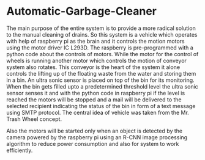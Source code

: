 # Automatic-Garbage-Cleaner
The main purpose of the entire system is to provide a more radical solution to the manual cleaning of drains. So this system is a vehicle which operates with help of raspberry pi
as the brain and it controls the motion motors using the motor driver IC L293D. The raspberry is pre-programmed with a python code about the controls of motors. While the motor
for the control of wheels is running another motor which controls the motion of conveyor system also rotates. This conveyor is the heart of the system it alone controls the
lifting up of the floating waste from the water and storing them in a bin. An ultra sonic sensor is placed on top of the bin for its monitoring. When the bin gets filled upto a 
predetermined threshold level the ultra sonic sensor senses it and with the python code in raspberry pi if the level is reached the motors will be stopped and a mail will be 
delivered to the selected recipient indicating the status of the bin in form of a text message using SMTP protocol. The central idea of vehicle was taken from the Mr. Trash Wheel 
concept.

Also the motors will be started only when an object is detected by the camera powered by the raspberry pi using an R-CNN image processing algorithm to reduce power consumption and 
also for system to work efficiently.

